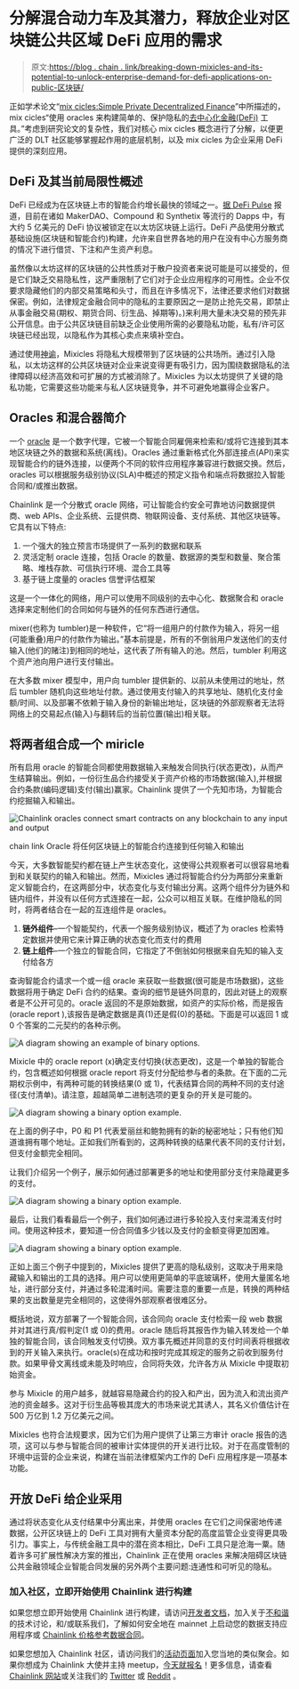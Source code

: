 # 分解混合动力车及其潜力，释放企业对区块链公共区域 DeFi 应用的需求

> 原文:[https://blog . chain . link/breaking-down-mixicles-and-its-potential-to-unlock-enterprise-demand-for-defi-applications-on-public-区块链/](https://blog.chain.link/breaking-down-mixicles-and-its-potential-to-unlock-enterprise-demand-for-defi-applications-on-public-blockchains/)

正如学术论文“[mix cicles:Simple Private Decentralized Finance](https://chain.link/mixicles.pdf)”中所描述的，mix cicles“使用 oracles 来构建简单的、保护隐私的[去中心化金融(DeFi)](https://chain.link/education/defi) 工具。”考虑到研究论文的复杂性，我们对核心 mix cicles 概念进行了分解，以便更广泛的 DLT 社区能够掌握起作用的底层机制，以及 mix cicles 为企业采用 DeFi 提供的深刻应用。

## DeFi 及其当前局限性概述

DeFi 已经成为在区块链上市的智能合约增长最快的领域之一。[据 DeFi Pulse](https://defipulse.com/) 报道，目前在诸如 MakerDAO、Compound 和 Synthetix 等流行的 Dapps 中，有大约 5 亿美元的 DeFi 协议被锁定在以太坊区块链上运行。DeFi 产品使用分散式基础设施(区块链和智能合约)构建，允许来自世界各地的用户在没有中心方服务商的情况下进行借贷、下注和产生资产利息。

虽然像以太坊这样的区块链的公共性质对于散户投资者来说可能是可以接受的，但是它们缺乏交易隐私性，这严重限制了它们对于企业应用程序的可用性。企业不仅要求隐藏他们的内部交易策略和头寸，而且在许多情况下，法律还要求他们对数据保密。例如，法律规定金融合同中的隐私的主要原因之一是防止抢先交易，即禁止从事金融交易(期权、期货合同、衍生品、掉期等)。)来利用大量未决交易的预先非公开信息。由于公共区块链目前缺乏企业使用所需的必要隐私功能，私有/许可区块链已经出现，以隐私作为其核心卖点来填补空白。

通过使用[神谕](https://chain.link/education/blockchain-oracles)，Mixicles 将隐私大规模带到了区块链的公共场所。通过引入隐私，以太坊这样的公共区块链对企业来说变得更有吸引力，因为围绕数据隐私的法律障碍以经济高效和可扩展的方式被消除了。Mixicles 为以太坊提供了关键的隐私功能，它需要这些功能来与私人区块链竞争，并不可避免地赢得企业客户。

## Oracles 和混合器简介

一个 [oracle](https://chain.link/education/blockchain-oracles) 是一个数字代理，它被一个智能合同雇佣来检索和/或将它连接到其本地区块链之外的数据和系统(离线)。Oracles 通过重新格式化外部连接点(API)来实现智能合约的链外连接，以便两个不同的软件应用程序兼容进行数据交换。然后，oracles 可以根据服务级别协议(SLA)中概述的预定义指令和端点将数据拉入智能合同和/或推出数据。

Chainlink 是一个分散式 oracle 网络，可让智能合约安全可靠地访问数据提供商、web APIs、企业系统、云提供商、物联网设备、支付系统、其他区块链等。它具有以下特点:

1.  一个强大的独立预言市场提供了一系列的数据和联系
2.  灵活定制 oracle 连接，包括 Oracle 的数量、数据源的类型和数量、聚合策略、堆栈存款、可信执行环境、混合工具等
3.  基于链上度量的 oracles 信誉评估框架

这是一个一体化的网络，用户可以使用不同级别的去中心化、数据聚合和 oracle 选择来定制他们的合同如何与链外的任何东西进行通信。

mixer(也称为 tumbler)是一种软件，它“将一组用户的付款作为输入，将另一组(可能重叠)用户的付款作为输出。”基本前提是，所有的不倒翁用户发送他们的支付输入(他们的赌注)到相同的地址，这代表了所有输入的池。然后，tumbler 利用这个资产池向用户进行支付输出。

在大多数 mixer 模型中，用户向 tumbler 提供新的、以前从未使用过的地址，然后 tumbler 随机向这些地址付款。通过使用支付输入的共享地址、随机化支付金额/时间、以及部署不依赖于输入身份的新输出地址，区块链的外部观察者无法将网络上的交易起点(输入)与翻转后的当前位置(输出)相关联。

## 将两者组合成一个 miricle

所有启用 oracle 的智能合同都使用数据输入来触发合同执行(状态更改)，从而产生结算输出。例如，一份衍生品合约接受关于资产价格的市场数据(输入),并根据合约条款(编码逻辑)支付(输出)赢家。Chainlink 提供了一个先知市场，为智能合约挖掘输入和输出。



![Chainlink oracles connect smart contracts on any blockchain to any input and output](../Images/c480472f4a96e2cd9d35c59df108b933.png)

<figcaption id="caption-attachment-905" class="wp-caption-text">chain link Oracle 将任何区块链上的智能合约连接到任何输入和输出</figcaption>





今天，大多数智能契约都在链上产生状态变化，这使得公共观察者可以很容易地看到和关联契约的输入和输出。然而，Mixicles 通过将智能合约分为两部分来重新定义智能合约，在这两部分中，状态变化与支付输出分离。这两个组件分为链外和链内组件，并没有以任何方式连接在一起，公众可以相互关联。在维护隐私的同时，将两者结合在一起的互连组件是 oracles。

1.  **链外组件**–一个智能契约，代表一个服务级别协议，概述了为 oracles 检索特定数据并使用它来计算正确的状态变化而支付的费用
2.  **链上组件**–一个独立的智能合同，它指定了不倒翁如何根据来自先知的输入支付给各方

查询智能合约请求一个或一组 oracle 来获取一些数据(很可能是市场数据)，这些数据将用于确定 DeFi 合约的结果。查询的细节是链外同意的，因此对链上的观察者是不公开可见的。oracle 返回的不是原始数据，如资产的实际价格，而是报告(oracle report ),该报告是确定数据是真(1)还是假(0)的基础。下面是可以返回 1 或 0 个答案的二元契约的各种示例。

![A diagram showing an example of binary options. ](../Images/7fdca7f96f596f2b44d0201dcf8ae7b8.png)

Mixicle 中的 oracle report (x)确定支付切换(状态更改)，这是一个单独的智能合约，包含概述如何根据 oracle report 将支付分配给参与者的条款。在下面的二元期权示例中，有两种可能的转换结果(0 或 1)，代表结算合同的两种不同的支付途径(支付清单)。请注意，超越简单二进制选项的更复杂的开关是可能的。

![A diagram showing a binary option example. ](../Images/1dcdda2cadf8061c71a4d66b1e307229.png)

在上面的例子中，P0 和 P1 代表爱丽丝和鲍勃拥有的新的秘密地址；只有他们知道谁拥有哪个地址。正如我们所看到的，这两种转换的结果代表不同的支付计划，但支付金额完全相同。

让我们介绍另一个例子，展示如何通过部署更多的地址和使用部分支付来隐藏更多的支付。

![A diagram showing a binary option example. ](../Images/a01bc2b19251f16608347464d3bd8ae8.png)

最后，让我们看看最后一个例子，我们如何通过进行多轮投入支付来混淆支付时间。使用这种技术，要知道一份合同值多少钱以及支付的金额变得更加困难。

![A diagram showing a binary option example. ](../Images/305450b5cc35657448addee560368b54.png)

正如上面三个例子中提到的，Mixicles 提供了更高的隐私级别，这取决于用来隐藏输入和输出的工具的选择。用户可以使用更简单的平底玻璃杯，使用大量匿名地址，进行部分支付，并通过多轮混淆时间。需要注意的重要一点是，转换的两种结果的支出数量是完全相同的，这使得外部观察者很难区分。

概括地说，双方部署了一个智能合同，该合同向 oracle 支付检索一段 web 数据并对其进行真/假判定(1 或 0)的费用。oracle 随后将其报告作为输入转发给一个单独的智能合同，该合同触发支付切换。双方事先概述并同意的支付时间表将根据收到的开关输入来执行。oracle(s)在成功和按时完成其规定的服务之前收到服务付款。如果甲骨文离线或未能及时响应，合同将失效，允许各方从 Mixicle 中提取初始资金。

参与 Mixicle 的用户越多，就越容易隐藏合约的投入和产出，因为流入和流出资产池的资金越多。这对于衍生品等极其庞大的市场来说尤其诱人，其名义价值估计在 500 万亿到 1.2 万亿美元之间。

Mixicles 也符合法规要求，因为它们为用户提供了让第三方审计 oracle 报告的选项，这可以与参与智能合同的被审计实体提供的开关进行比较。对于在高度管制的环境中运营的企业来说，构建在当前法律框架内工作的 DeFi 应用程序是一项基本功能。

## 开放 DeFi 给企业采用

通过将状态变化从支付结果中分离出来，并使用 oracles 在它们之间保密地传递数据，公开区块链上的 DeFi 工具对拥有大量资本分配的高度监管企业变得更具吸引力。事实上，与传统金融工具中的潜在资本相比，DeFi 工具只是沧海一粟。随着许多可扩展性解决方案的推出，Chainlink 正在使用 oracles 来解决阻碍区块链公共金融领域企业智能合同发展的另外两个主要问题:连通性和可听见的隐私。

### 加入社区，立即开始使用 Chainlink 进行构建

如果您想立即开始使用 Chainlink 进行构建，请访问[开发者文档](https://docs.chain.link/docs/getting-started)，加入关于[不和谐](https://discordapp.com/invite/aSK4zew)的技术讨论，和/或联系我们，了解如何安全地在 mainnet 上启动您的数据支持应用程序或 [Chainlink 价格参考数据合同](https://feeds.chain.link/)。

如果您想加入 Chainlink 社区，请访问我们的[活动页面](https://events.chain.link/)加入您当地的类似聚会。如果你想成为 Chainlink 大使并主持 meetup，[今天就报名](https://blog.chain.link/expanding-the-chainlink-community-advocate-program/)！更多信息，请查看 [Chainlink 网站](https://chain.link/)或关注我们的 [Twitter](https://slack-redir.net/link?url=https%3A%2F%2Ftwitter.com%2Fchainlink) 或 [Reddit](https://slack-redir.net/link?url=https%3A%2F%2Fwww.reddit.com%2Fr%2FChainlink%2F) 。